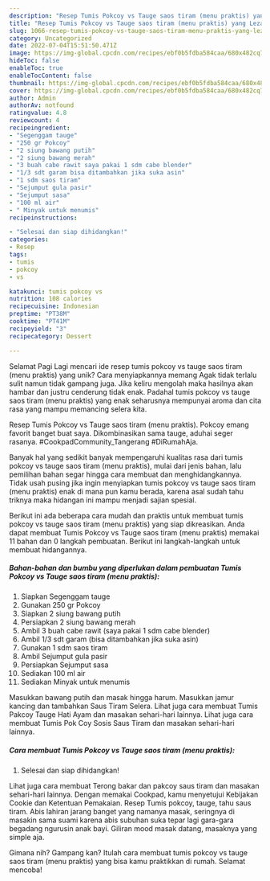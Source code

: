 ```yaml
---
description: "Resep Tumis Pokcoy vs Tauge saos tiram (menu praktis) yang Lezat, Lezat"
title: "Resep Tumis Pokcoy vs Tauge saos tiram (menu praktis) yang Lezat, Lezat"
slug: 1066-resep-tumis-pokcoy-vs-tauge-saos-tiram-menu-praktis-yang-lezat-lezat
category: Uncategorized
date: 2022-07-04T15:51:50.471Z
image: https://img-global.cpcdn.com/recipes/ebf0b5fdba584caa/680x482cq70/tumis-pokcoy-vs-tauge-saos-tiram-menu-praktis-foto-resep-utama.jpg
hideToc: false
enableToc: true
enableTocContent: false
thumbnail: https://img-global.cpcdn.com/recipes/ebf0b5fdba584caa/680x482cq70/tumis-pokcoy-vs-tauge-saos-tiram-menu-praktis-foto-resep-utama.jpg
cover: https://img-global.cpcdn.com/recipes/ebf0b5fdba584caa/680x482cq70/tumis-pokcoy-vs-tauge-saos-tiram-menu-praktis-foto-resep-utama.jpg
author: Admin
authorAv: notfound
ratingvalue: 4.8
reviewcount: 4
recipeingredient:
- "Segenggam tauge"
- "250 gr Pokcoy"
- "2 siung bawang putih"
- "2 siung bawang merah"
- "3 buah cabe rawit saya pakai 1 sdm cabe blender"
- "1/3 sdt garam bisa ditambahkan jika suka asin"
- "1 sdm saos tiram"
- "Sejumput gula pasir"
- "Sejumput sasa"
- "100 ml air"
- " Minyak untuk menumis"
recipeinstructions:

- "Selesai dan siap dihidangkan!"
categories:
- Resep
tags:
- tumis
- pokcoy
- vs

katakunci: tumis pokcoy vs 
nutrition: 108 calories
recipecuisine: Indonesian
preptime: "PT38M"
cooktime: "PT41M"
recipeyield: "3"
recipecategory: Dessert

---
```



Selamat Pagi Lagi mencari ide resep tumis pokcoy vs tauge saos tiram (menu praktis) yang unik? Cara menyiapkannya memang Agak tidak terlalu sulit namun tidak gampang juga. Jika keliru mengolah maka hasilnya akan hambar dan justru cenderung tidak enak. Padahal tumis pokcoy vs tauge saos tiram (menu praktis) yang enak seharusnya mempunyai aroma dan cita rasa yang mampu memancing selera kita.


Resep Tumis Pokcoy vs Tauge saos tiram (menu praktis). Pokcoy emang favorit banget buat saya. Dikombinasikan sama tauge, aduhai seger rasanya. #CookpadCommunity_Tangerang #DiRumahAja.

Banyak hal yang sedikit banyak mempengaruhi kualitas rasa dari tumis pokcoy vs tauge saos tiram (menu praktis), mulai dari jenis bahan, lalu pemilihan bahan segar hingga cara membuat dan menghidangkannya. Tidak usah pusing jika ingin menyiapkan tumis pokcoy vs tauge saos tiram (menu praktis) enak di mana pun kamu berada, karena asal sudah tahu triknya maka hidangan ini mampu menjadi sajian spesial.


Berikut ini ada beberapa cara mudah dan praktis untuk membuat tumis pokcoy vs tauge saos tiram (menu praktis) yang siap dikreasikan. Anda dapat membuat Tumis Pokcoy vs Tauge saos tiram (menu praktis) memakai 11 bahan dan 0 langkah pembuatan. Berikut ini langkah-langkah untuk membuat hidangannya.

<!--inarticleads1-->

##### Bahan-bahan dan bumbu yang diperlukan dalam pembuatan Tumis Pokcoy vs Tauge saos tiram (menu praktis):

1. Siapkan Segenggam tauge
1. Gunakan 250 gr Pokcoy
1. Siapkan 2 siung bawang putih
1. Persiapkan 2 siung bawang merah
1. Ambil 3 buah cabe rawit (saya pakai 1 sdm cabe blender)
1. Ambil 1/3 sdt garam (bisa ditambahkan jika suka asin)
1. Gunakan 1 sdm saos tiram
1. Ambil Sejumput gula pasir
1. Persiapkan Sejumput sasa
1. Sediakan 100 ml air
1. Sediakan  Minyak untuk menumis


Masukkan bawang putih dan masak hingga harum. Masukkan jamur kancing dan tambahkan Saus Tiram Selera. Lihat juga cara membuat Tumis Pakcoy Tauge Hati Ayam dan masakan sehari-hari lainnya. Lihat juga cara membuat Tumis Pok Coy Sosis Saus Tiram dan masakan sehari-hari lainnya. 

<!--inarticleads2-->

##### Cara membuat Tumis Pokcoy vs Tauge saos tiram (menu praktis):


1. Selesai dan siap dihidangkan!

Lihat juga cara membuat Terong bakar dan pakcoy saus tiram dan masakan sehari-hari lainnya. Dengan memakai Cookpad, kamu menyetujui Kebijakan Cookie dan Ketentuan Pemakaian. Resep Tumis pokcoy, tauge, tahu saus tiram. Abis lahiran jarang banget yang namanya masak, seringnya di masakin sama suami karena abis subuhan suka tepar lagi gara-gara begadang ngurusin anak bayi. Giliran mood masak datang, masaknya yang simple aja. 

Gimana nih? Gampang kan? Itulah cara membuat tumis pokcoy vs tauge saos tiram (menu praktis) yang bisa kamu praktikkan di rumah. Selamat mencoba!
